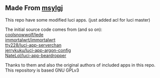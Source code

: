 ## Made From [msylgj](https://github.com/msylgj)
This repo have some modified luci apps. (just added acl for luci master)

The initial source code comes from (and so on):  
[coolsnowwolf/lede](https://github.com/coolsnowwolf/lede)  
[immortalwrt/immortalwrt](https://github.com/immortalwrt/immortalwrt)  
[tty228/luci-app-serverchan](https://github.com/tty228/luci-app-serverchan)  
[jerrykuku/luci-app-argon-config](https://github.com/jerrykuku/luci-app-argon-config)  
[NateLol/luci-app-beardropper](https://github.com/NateLol/luci-app-beardropper)

Thanks to them and also the original authors of included apps in this repo.
This repository is based GNU GPLv3 
